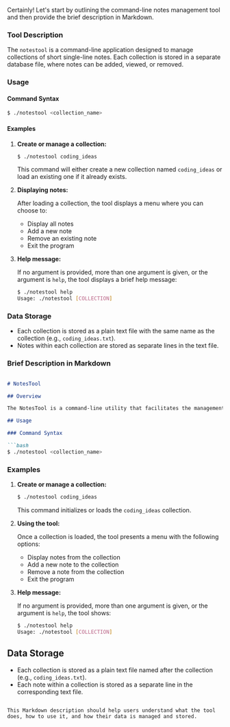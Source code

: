 Certainly! Let's start by outlining the command-line notes management tool and then provide the brief description in Markdown.

### Tool Description

The `notestool` is a command-line application designed to manage collections of short single-line notes. Each collection is stored in a separate database file, where notes can be added, viewed, or removed.

### Usage

#### Command Syntax

```bash
$ ./notestool <collection_name>
```

#### Examples

1.  **Create or manage a collection:**
    
    ```bash
    $ ./notestool coding_ideas
    ```
    
    This command will either create a new collection named `coding_ideas` or load an existing one if it already exists.
    
2.  **Displaying notes:**
    
    After loading a collection, the tool displays a menu where you can choose to:
    
    *   Display all notes
    *   Add a new note
    *   Remove an existing note
    *   Exit the program
3.  **Help message:**
    
    If no argument is provided, more than one argument is given, or the argument is `help`, the tool displays a brief help message:
    
    ```bash
    $ ./notestool help
    Usage: ./notestool [COLLECTION]
    ```
    

### Data Storage

*   Each collection is stored as a plain text file with the same name as the collection (e.g., `coding_ideas.txt`).
*   Notes within each collection are stored as separate lines in the text file.

### Brief Description in Markdown

````markdown

# NotesTool

## Overview

The NotesTool is a command-line utility that facilitates the management of single-line notes organized into collections. Each collection is stored in its own text file, allowing users to add, view, and remove notes from these files.

## Usage

### Command Syntax

```bash
$ ./notestool <collection_name>

````

### Examples

1.  **Create or manage a collection:**
    
    ```bash
    $ ./notestool coding_ideas
    ```
    
    This command initializes or loads the `coding_ideas` collection.
    
2.  **Using the tool:**
    
    Once a collection is loaded, the tool presents a menu with the following options:
    
    *   Display notes from the collection
    *   Add a new note to the collection
    *   Remove a note from the collection
    *   Exit the program
3.  **Help message:**
    
    If no argument is provided, more than one argument is given, or the argument is `help`, the tool shows:
    
    ```bash
    $ ./notestool help
    Usage: ./notestool [COLLECTION]
    ```
    

Data Storage
------------

*   Each collection is stored as a plain text file named after the collection (e.g., `coding_ideas.txt`).
*   Each note within a collection is stored as a separate line in the corresponding text file.

```

This Markdown description should help users understand what the tool does, how to use it, and how their data is managed and stored.
```